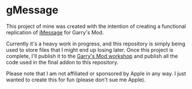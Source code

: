 # gMessage
This project of mine was created with the intention of creating a functional replication of [iMessage](https://en.wikipedia.org/wiki/IMessage) for Garry's Mod.

Currently it's a heavy work in progress, and this repository is simply being used to store files that I might end up losing later. Once this project is complete, I'll publish it to the [Garry's Mod workshop](https://steamcommunity.com/workshop/browse/?appid=4000) and publish all the code used in the final addon to this repository.

Please note that I am not affiliated or sponsored by Apple in any way. I just wanted to create this for fun (please don't sue me Apple).

